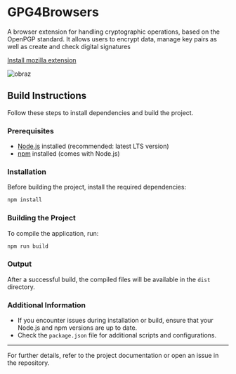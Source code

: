 # GPG4Browsers

A browser extension for handling cryptographic operations, based on the OpenPGP standard. It allows users to encrypt data, manage
key pairs as well as create and check digital signatures

[Install mozilla extension](https://addons.mozilla.org/firefox/downloads/file/4445652/0b6087e293674b258951-0.0.3.xpi)

![obraz](https://github.com/user-attachments/assets/2989a417-0803-49d8-a27f-b699095e54b6)


## Build Instructions

Follow these steps to install dependencies and build the project.

### Prerequisites

- [Node.js](https://nodejs.org/) installed (recommended: latest LTS version)
- [npm](https://www.npmjs.com/) installed (comes with Node.js)

### Installation

Before building the project, install the required dependencies:

```sh
npm install
```

### Building the Project

To compile the application, run:

```sh
npm run build
```

### Output

After a successful build, the compiled files will be available in the `dist` directory.

### Additional Information

- If you encounter issues during installation or build, ensure that your Node.js and npm versions are up to date.
- Check the `package.json` file for additional scripts and configurations.

---

For further details, refer to the project documentation or open an issue in the repository.

